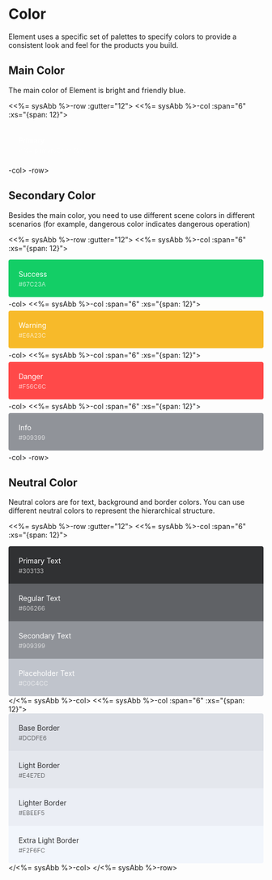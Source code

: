 # Color
Element uses a specific set of palettes to specify colors to provide a consistent look and feel for the products you build.

## Main Color

The main color of Element is bright and friendly blue.

<<%= sysAbb %>-row :gutter="12">
  <<%= sysAbb %>-col :span="6" :xs="{span: 12}">
  <div class="demo-color-box bg-primary">Primary<div class="value"><%= primaryColor %></div></div>
  </<%= sysAbb %>-col>
</<%= sysAbb %>-row>

## Secondary Color

Besides the main color, you need to use different scene colors in different scenarios (for example, dangerous color indicates dangerous operation)

<<%= sysAbb %>-row :gutter="12">
  <<%= sysAbb %>-col :span="6" :xs="{span: 12}">
  <div class="demo-color-box bg-success">Success<div class="value">#67C23A</div></div>
  </<%= sysAbb %>-col>
  <<%= sysAbb %>-col :span="6" :xs="{span: 12}">
  <div class="demo-color-box bg-warning">Warning<div class="value">#E6A23C</div></div>
  </<%= sysAbb %>-col>
  <<%= sysAbb %>-col :span="6" :xs="{span: 12}">
  <div class="demo-color-box bg-danger">Danger<div class="value">#F56C6C</div></div>
  </<%= sysAbb %>-col>
  <<%= sysAbb %>-col :span="6" :xs="{span: 12}">
  <div class="demo-color-box bg-info">Info<div class="value">#909399</div></div>
  </<%= sysAbb %>-col>
</<%= sysAbb %>-row>

## Neutral Color

Neutral colors are for text, background and border colors. You can use different neutral colors to represent the hierarchical structure.

<<%= sysAbb %>-row :gutter="12">
  <<%= sysAbb %>-col :span="6" :xs="{span: 12}">
    <div class="demo-color-box-group">
    <div class="demo-color-box bg-text-primary">Primary Text<div class="value">#303133</div></div>
    <div class="demo-color-box bg-text-regular">Regular Text<div class="value">#606266</div></div>
    <div class="demo-color-box bg-text-secondary">Secondary Text<div class="value">#909399</div></div>
    <div class="demo-color-box bg-text-placeholder">Placeholder Text<div class="value">#C0C4CC</div></div>
    </div>
  </<%= sysAbb %>-col>
  <<%= sysAbb %>-col :span="6" :xs="{span: 12}">
    <div class="demo-color-box-group">
    <div class="demo-color-box bg-border-base">Base Border<div class="value">#DCDFE6</div></div>
    <div class="demo-color-box bg-border-light">Light Border<div class="value">#E4E7ED</div></div>
    <div class="demo-color-box bg-border-lighter">Lighter Border<div class="value">#EBEEF5</div></div>
    <div class="demo-color-box bg-border-extra-light">Extra Light Border<div class="value">#F2F6FC</div></div>
    </div>
  </<%= sysAbb %>-col>
</<%= sysAbb %>-row>

<style lang="scss">
  .demo-color-box {
    border-radius: 4px;
    padding: 20px;
    margin: 5px 0;
    height: 74px;
    box-sizing: border-box;
    color: #fff;
    font-size: 14px;

    & .value {
      font-size: 12px;
      opacity: 0.69;
      line-height: 24px;
    }
  }
  .demo-color-box-group {
    .demo-color-box {
      border-radius: 0;
      margin: 0;
    }
    .demo-color-box:first-child {
      border-radius: 4px 4px 0 0;
    }
    .demo-color-box:last-child {
      border-radius: 0 0 4px 4px;
    }
  }
  .bg-primary {
    background-color: <%= primaryColor %>;
  }

  .bg-success {
    background-color: #13CE66;
  }
  .bg-warning {
    background-color: #f7ba2a;
  }
  .bg-danger {
    background-color: #ff4949;
  }
  .bg-info {
    background-color: #909399;
  }

  .bg-text-primary {
    background-color: #303133;
  }
  .bg-text-regular {
    background-color: #606266;
  }
  .bg-text-secondary {
    background-color: #909399;
  }
  .bg-text-placeholder {
    background-color: #c0c4cc;
  }

  .bg-border-base {
    background-color: #dcdfe6;
  }
  .bg-border-light {
    background-color: #e4e7ed;
  }
  .bg-border-lighter {
    background-color: #ebeef5;
  }
  .bg-border-extra-light {
    background-color: #f2f6fc;
  }

  [class*=" bg-border-"] {
    color: #303133;
  }
</style>